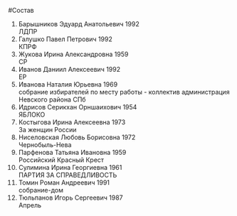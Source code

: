 #Состав
1. Барышников Эдуард Анатольевич 1992   
    ЛДПР
2. Галушко Павел Петрович 1992   
    КПРФ
3. Жукова Ирина Александровна 1959   
    СР
4. Иванов Даниил Алексеевич 1992   
    ЕР
5. Иванова Наталия Юрьевна 1969   
    собрание избирателей по месту работы - коллектив администрация Невского района СПб
6. Идрисов Серикхан Орншаихович 1954   
    ЯБЛОКО
7. Костыгова Ирина Алексеевна 1973   
    За женщин России
8. Ниселовская Любовь Борисовна 1972   
    Чернобыль-Нева
9. Парфенова Татьяна Ивановна 1959   
    Российский Красный Крест
10. Сулимина Ирина Георгиевна 1961   
    ПАРТИЯ ЗА СПРАВЕДЛИВОСТЬ
11. Томин Роман Андреевич 1991   
    собрание-дом
12. Тюльпанов Игорь Сергеевич 1987   
    Апрель
